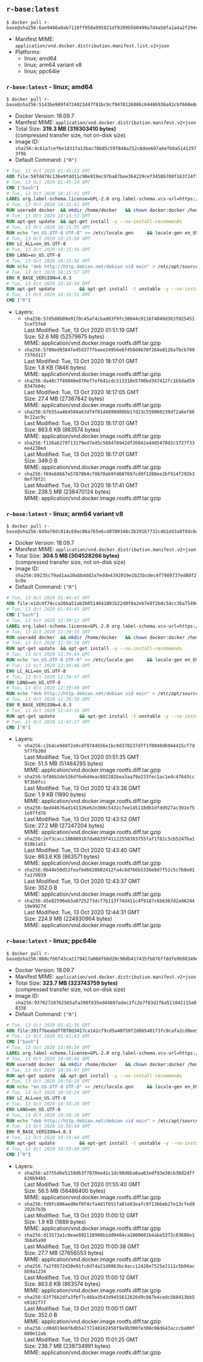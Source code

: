 ## `r-base:latest`

```console
$ docker pull r-base@sha256:6ae9486a0ab7110ff958a995821df8209b560499a7d4a50fa1a4a2f294c16854
```

-	Manifest MIME: `application/vnd.docker.distribution.manifest.list.v2+json`
-	Platforms:
	-	linux; amd64
	-	linux; arm64 variant v8
	-	linux; ppc64le

### `r-base:latest` - linux; amd64

```console
$ docker pull r-base@sha256:5143be989f4724023d47f81bc9cf9470126006c64486936a42cbf660e8dc8f63
```

-	Docker Version: 18.09.7
-	Manifest MIME: `application/vnd.docker.distribution.manifest.v2+json`
-	Total Size: **319.3 MB (319303410 bytes)**  
	(compressed transfer size, not on-disk size)
-	Image ID: `sha256:4c61a7cef6e1d31fa13bac78b85c59f848a252c6dee607a6efb0a51412973f9b`
-	Default Command: `["R"]`

```dockerfile
# Tue, 13 Oct 2020 01:45:13 GMT
ADD file:58fd470c136e9fdd11c90e919ec97ba87bee364229cef3458b708f163f24f756 in / 
# Tue, 13 Oct 2020 01:45:14 GMT
CMD ["bash"]
# Tue, 13 Oct 2020 18:15:41 GMT
LABEL org.label-schema.license=GPL-2.0 org.label-schema.vcs-url=https://github.com/rocker-org/r-base org.label-schema.vendor=Rocker Project maintainer=Dirk Eddelbuettel <edd@debian.org>
# Tue, 13 Oct 2020 18:15:42 GMT
RUN useradd docker 	&& mkdir /home/docker 	&& chown docker:docker /home/docker 	&& addgroup docker staff
# Tue, 13 Oct 2020 18:15:53 GMT
RUN apt-get update 	&& apt-get install -y --no-install-recommends 		ed 		less 		locales 		vim-tiny 		wget 		ca-certificates 		fonts-texgyre 	&& rm -rf /var/lib/apt/lists/*
# Tue, 13 Oct 2020 18:15:55 GMT
RUN echo "en_US.UTF-8 UTF-8" >> /etc/locale.gen 	&& locale-gen en_US.utf8 	&& /usr/sbin/update-locale LANG=en_US.UTF-8
# Tue, 13 Oct 2020 18:15:56 GMT
ENV LC_ALL=en_US.UTF-8
# Tue, 13 Oct 2020 18:15:56 GMT
ENV LANG=en_US.UTF-8
# Tue, 13 Oct 2020 18:15:56 GMT
RUN echo "deb http://http.debian.net/debian sid main" > /etc/apt/sources.list.d/debian-unstable.list         && echo 'APT::Default-Release "testing";' > /etc/apt/apt.conf.d/default         && echo 'APT::Install-Recommends "false";' > /etc/apt/apt.conf.d/90local-no-recommends
# Tue, 13 Oct 2020 18:15:57 GMT
ENV R_BASE_VERSION=4.0.3
# Tue, 13 Oct 2020 18:16:50 GMT
RUN apt-get update         && apt-get install -t unstable -y --no-install-recommends                 gcc-9-base                 libopenblas0-pthread 		littler                 r-cran-littler 		r-base=${R_BASE_VERSION}-* 		r-base-dev=${R_BASE_VERSION}-* 		r-recommended=${R_BASE_VERSION}-* 	&& ln -s /usr/lib/R/site-library/littler/examples/install.r /usr/local/bin/install.r 	&& ln -s /usr/lib/R/site-library/littler/examples/install2.r /usr/local/bin/install2.r 	&& ln -s /usr/lib/R/site-library/littler/examples/installBioc.r /usr/local/bin/installBioc.r 	&& ln -s /usr/lib/R/site-library/littler/examples/installDeps.r /usr/local/bin/installDeps.r 	&& ln -s /usr/lib/R/site-library/littler/examples/installGithub.r /usr/local/bin/installGithub.r 	&& ln -s /usr/lib/R/site-library/littler/examples/testInstalled.r /usr/local/bin/testInstalled.r 	&& install.r docopt 	&& rm -rf /tmp/downloaded_packages/ /tmp/*.rds 	&& rm -rf /var/lib/apt/lists/*
# Tue, 13 Oct 2020 18:16:51 GMT
CMD ["R"]
```

-	Layers:
	-	`sha256:57d5d8b09e9170c45af4cbad03f9fc30044c0116f4049d363f0254515cef5fe0`  
		Last Modified: Tue, 13 Oct 2020 01:51:19 GMT  
		Size: 52.6 MB (52579675 bytes)  
		MIME: application/vnd.docker.image.rootfs.diff.tar.gzip
	-	`sha256:5780ed9384fe45d377fbaee24956e6f458d4b78f264e8126a7bcb70973f6d117`  
		Last Modified: Tue, 13 Oct 2020 18:17:01 GMT  
		Size: 1.8 KB (1846 bytes)  
		MIME: application/vnd.docker.image.rootfs.diff.tar.gzip
	-	`sha256:da48c7f49840e870ef7ef641cdc513318e5700bd347412fc1b5dad598347b04c`  
		Last Modified: Tue, 13 Oct 2020 18:17:05 GMT  
		Size: 27.4 MB (27387842 bytes)  
		MIME: application/vnd.docker.image.rootfs.diff.tar.gzip
	-	`sha256:b7b55aa464504a63df4f81d4899d80bb17d23c559060239df2a6ef869c22ac9c`  
		Last Modified: Tue, 13 Oct 2020 18:17:01 GMT  
		Size: 863.6 KB (863574 bytes)  
		MIME: application/vnd.docker.image.rootfs.diff.tar.gzip
	-	`sha256:f126a6279713179ed7ed5c588478942df26042a4485478d2c1727f33ee4238ed`  
		Last Modified: Tue, 13 Oct 2020 18:17:01 GMT  
		Size: 349.0 B  
		MIME: application/vnd.docker.image.rootfs.diff.tar.gzip
	-	`sha256:f69e68667e57878b4cf8670ab9fd607697cd9f1288ee2bf914f292b30ef78f2c`  
		Last Modified: Tue, 13 Oct 2020 18:17:41 GMT  
		Size: 238.5 MB (238470124 bytes)  
		MIME: application/vnd.docker.image.rootfs.diff.tar.gzip

### `r-base:latest` - linux; arm64 variant v8

```console
$ docker pull r-base@sha256:649a78dc814c69ac06a765e6cd0780348c3b39167732c4b1d43a8f8dc6dc61a8
```

-	Docker Version: 18.09.7
-	Manifest MIME: `application/vnd.docker.distribution.manifest.v2+json`
-	Total Size: **304.5 MB (304528266 bytes)**  
	(compressed transfer size, not on-disk size)
-	Image ID: `sha256:b9235c79ad1aa20abbddd2a7edde4392019e1b25bcdec4f7989737ed80f2bc0e`
-	Default Command: `["R"]`

```dockerfile
# Tue, 13 Oct 2020 01:44:43 GMT
ADD file:e1dc4f74cca26ba51ab2b0514641801b22d0f0a2eb7e8f2b4c54cc36a75494d4 in / 
# Tue, 13 Oct 2020 01:44:45 GMT
CMD ["bash"]
# Tue, 13 Oct 2020 12:39:12 GMT
LABEL org.label-schema.license=GPL-2.0 org.label-schema.vcs-url=https://github.com/rocker-org/r-base org.label-schema.vendor=Rocker Project maintainer=Dirk Eddelbuettel <edd@debian.org>
# Tue, 13 Oct 2020 12:39:16 GMT
RUN useradd docker 	&& mkdir /home/docker 	&& chown docker:docker /home/docker 	&& addgroup docker staff
# Tue, 13 Oct 2020 12:39:38 GMT
RUN apt-get update 	&& apt-get install -y --no-install-recommends 		ed 		less 		locales 		vim-tiny 		wget 		ca-certificates 		fonts-texgyre 	&& rm -rf /var/lib/apt/lists/*
# Tue, 13 Oct 2020 12:39:44 GMT
RUN echo "en_US.UTF-8 UTF-8" >> /etc/locale.gen 	&& locale-gen en_US.utf8 	&& /usr/sbin/update-locale LANG=en_US.UTF-8
# Tue, 13 Oct 2020 12:39:46 GMT
ENV LC_ALL=en_US.UTF-8
# Tue, 13 Oct 2020 12:39:47 GMT
ENV LANG=en_US.UTF-8
# Tue, 13 Oct 2020 12:39:49 GMT
RUN echo "deb http://http.debian.net/debian sid main" > /etc/apt/sources.list.d/debian-unstable.list         && echo 'APT::Default-Release "testing";' > /etc/apt/apt.conf.d/default         && echo 'APT::Install-Recommends "false";' > /etc/apt/apt.conf.d/90local-no-recommends
# Tue, 13 Oct 2020 12:39:50 GMT
ENV R_BASE_VERSION=4.0.3
# Tue, 13 Oct 2020 12:43:16 GMT
RUN apt-get update         && apt-get install -t unstable -y --no-install-recommends                 gcc-9-base                 libopenblas0-pthread 		littler                 r-cran-littler 		r-base=${R_BASE_VERSION}-* 		r-base-dev=${R_BASE_VERSION}-* 		r-recommended=${R_BASE_VERSION}-* 	&& ln -s /usr/lib/R/site-library/littler/examples/install.r /usr/local/bin/install.r 	&& ln -s /usr/lib/R/site-library/littler/examples/install2.r /usr/local/bin/install2.r 	&& ln -s /usr/lib/R/site-library/littler/examples/installBioc.r /usr/local/bin/installBioc.r 	&& ln -s /usr/lib/R/site-library/littler/examples/installDeps.r /usr/local/bin/installDeps.r 	&& ln -s /usr/lib/R/site-library/littler/examples/installGithub.r /usr/local/bin/installGithub.r 	&& ln -s /usr/lib/R/site-library/littler/examples/testInstalled.r /usr/local/bin/testInstalled.r 	&& install.r docopt 	&& rm -rf /tmp/downloaded_packages/ /tmp/*.rds 	&& rm -rf /var/lib/apt/lists/*
# Tue, 13 Oct 2020 12:43:27 GMT
CMD ["R"]
```

-	Layers:
	-	`sha256:c2b4ce940f2a9cdf9744b56e1bc9d370237dff1f0040d6944415cf7d5f7fb20d`  
		Last Modified: Tue, 13 Oct 2020 01:51:35 GMT  
		Size: 51.5 MB (51484285 bytes)  
		MIME: application/vnd.docker.image.rootfs.diff.tar.gzip
	-	`sha256:bf86b2de526df6e6d4eac882282bea3aa79a233fec1ac1e4c47643cc973b0fcc`  
		Last Modified: Tue, 13 Oct 2020 12:43:38 GMT  
		Size: 1.9 KB (1890 bytes)  
		MIME: application/vnd.docker.image.rootfs.diff.tar.gzip
	-	`sha256:8ed44676ad141326e62e308c5432c7ee145118db1dfdd927ac391e751e97fd76`  
		Last Modified: Tue, 13 Oct 2020 12:43:52 GMT  
		Size: 27.2 MB (27247204 bytes)  
		MIME: application/vnd.docker.image.rootfs.diff.tar.gzip
	-	`sha256:2ef3cacc186009187da6639f41122558383755faf1f82c5cb5247ba1910b1a51`  
		Last Modified: Tue, 13 Oct 2020 12:43:40 GMT  
		Size: 863.6 KB (863571 bytes)  
		MIME: application/vnd.docker.image.rootfs.diff.tar.gzip
	-	`sha256:0b44e50d52feafbd6628b02412fa4c8d766b5326e8d7f52c5c7b0e01fa179939`  
		Last Modified: Tue, 13 Oct 2020 12:43:37 GMT  
		Size: 352.0 B  
		MIME: application/vnd.docker.image.rootfs.diff.tar.gzip
	-	`sha256:45e82596eb3a0725273dcf7b113f74d411c4f9187c6b6367d2a9624419e9927d`  
		Last Modified: Tue, 13 Oct 2020 12:44:31 GMT  
		Size: 224.9 MB (224930964 bytes)  
		MIME: application/vnd.docker.image.rootfs.diff.tar.gzip

### `r-base:latest` - linux; ppc64le

```console
$ docker pull r-base@sha256:088cf66f43ca2179417a068f68d20c90db417435fb076ffddfe9b98349eeea2b
```

-	Docker Version: 18.09.7
-	Manifest MIME: `application/vnd.docker.distribution.manifest.v2+json`
-	Total Size: **323.7 MB (323743759 bytes)**  
	(compressed transfer size, not on-disk size)
-	Image ID: `sha256:93762728762565afa398f835ed44897adec2fc2e7f83d1f6a511042115a08338`
-	Default Command: `["R"]`

```dockerfile
# Tue, 13 Oct 2020 01:41:36 GMT
ADD file:391f7beabdff070d3417ca142cf9cd5a48f50f2d865401f3fc0cafa2cd0ee9b2 in / 
# Tue, 13 Oct 2020 01:41:43 GMT
CMD ["bash"]
# Tue, 13 Oct 2020 10:48:34 GMT
LABEL org.label-schema.license=GPL-2.0 org.label-schema.vcs-url=https://github.com/rocker-org/r-base org.label-schema.vendor=Rocker Project maintainer=Dirk Eddelbuettel <edd@debian.org>
# Tue, 13 Oct 2020 10:48:46 GMT
RUN useradd docker 	&& mkdir /home/docker 	&& chown docker:docker /home/docker 	&& addgroup docker staff
# Tue, 13 Oct 2020 10:50:07 GMT
RUN apt-get update 	&& apt-get install -y --no-install-recommends 		ed 		less 		locales 		vim-tiny 		wget 		ca-certificates 		fonts-texgyre 	&& rm -rf /var/lib/apt/lists/*
# Tue, 13 Oct 2020 10:50:20 GMT
RUN echo "en_US.UTF-8 UTF-8" >> /etc/locale.gen 	&& locale-gen en_US.utf8 	&& /usr/sbin/update-locale LANG=en_US.UTF-8
# Tue, 13 Oct 2020 10:50:24 GMT
ENV LC_ALL=en_US.UTF-8
# Tue, 13 Oct 2020 10:50:28 GMT
ENV LANG=en_US.UTF-8
# Tue, 13 Oct 2020 10:50:38 GMT
RUN echo "deb http://http.debian.net/debian sid main" > /etc/apt/sources.list.d/debian-unstable.list         && echo 'APT::Default-Release "testing";' > /etc/apt/apt.conf.d/default         && echo 'APT::Install-Recommends "false";' > /etc/apt/apt.conf.d/90local-no-recommends
# Tue, 13 Oct 2020 10:50:44 GMT
ENV R_BASE_VERSION=4.0.3
# Tue, 13 Oct 2020 10:59:44 GMT
RUN apt-get update         && apt-get install -t unstable -y --no-install-recommends                 gcc-9-base                 libopenblas0-pthread 		littler                 r-cran-littler 		r-base=${R_BASE_VERSION}-* 		r-base-dev=${R_BASE_VERSION}-* 		r-recommended=${R_BASE_VERSION}-* 	&& ln -s /usr/lib/R/site-library/littler/examples/install.r /usr/local/bin/install.r 	&& ln -s /usr/lib/R/site-library/littler/examples/install2.r /usr/local/bin/install2.r 	&& ln -s /usr/lib/R/site-library/littler/examples/installBioc.r /usr/local/bin/installBioc.r 	&& ln -s /usr/lib/R/site-library/littler/examples/installDeps.r /usr/local/bin/installDeps.r 	&& ln -s /usr/lib/R/site-library/littler/examples/installGithub.r /usr/local/bin/installGithub.r 	&& ln -s /usr/lib/R/site-library/littler/examples/testInstalled.r /usr/local/bin/testInstalled.r 	&& install.r docopt 	&& rm -rf /tmp/downloaded_packages/ /tmp/*.rds 	&& rm -rf /var/lib/apt/lists/*
# Tue, 13 Oct 2020 10:59:49 GMT
CMD ["R"]
```

-	Layers:
	-	`sha256:a3755d6e5159d63f7070ee41c1dc98d6ba8aa63edf93e38cb36d2dff626b94b5`  
		Last Modified: Tue, 13 Oct 2020 01:55:40 GMT  
		Size: 56.5 MB (56486400 bytes)  
		MIME: application/vnd.docker.image.rootfs.diff.tar.gzip
	-	`sha256:fd9fc806aed0ef0f4cfa4d1f651fa01e83eafc8f13bbeb27e13cfed9292b7b3b`  
		Last Modified: Tue, 13 Oct 2020 11:00:12 GMT  
		Size: 1.9 KB (1889 bytes)  
		MIME: application/vnd.docker.image.rootfs.diff.tar.gzip
	-	`sha256:d13573a1c0eae892118908b1dd9484ca1800601b4abe5372c03688e13bb45a90`  
		Last Modified: Tue, 13 Oct 2020 11:00:38 GMT  
		Size: 27.7 MB (27656553 bytes)  
		MIME: application/vnd.docker.image.rootfs.diff.tar.gzip
	-	`sha256:7a2f8572d20e91fc8d74a21d0863bc4acc12428e7525e2111c5b94acbb9a1234`  
		Last Modified: Tue, 13 Oct 2020 11:00:12 GMT  
		Size: 863.6 KB (863574 bytes)  
		MIME: application/vnd.docker.image.rootfs.diff.tar.gzip
	-	`sha256:63f76b2dfa3fbf7c46ba3543d9455612626d9c867b4cedc568413bb5e8182f7f`  
		Last Modified: Tue, 13 Oct 2020 11:00:11 GMT  
		Size: 352.0 B  
		MIME: application/vnd.docker.image.rootfs.diff.tar.gzip
	-	`sha256:cd0dd19e6f6db5a737248162450f9a9b300fe308c08d643acccba00f680e12a6`  
		Last Modified: Tue, 13 Oct 2020 11:01:25 GMT  
		Size: 238.7 MB (238734991 bytes)  
		MIME: application/vnd.docker.image.rootfs.diff.tar.gzip
